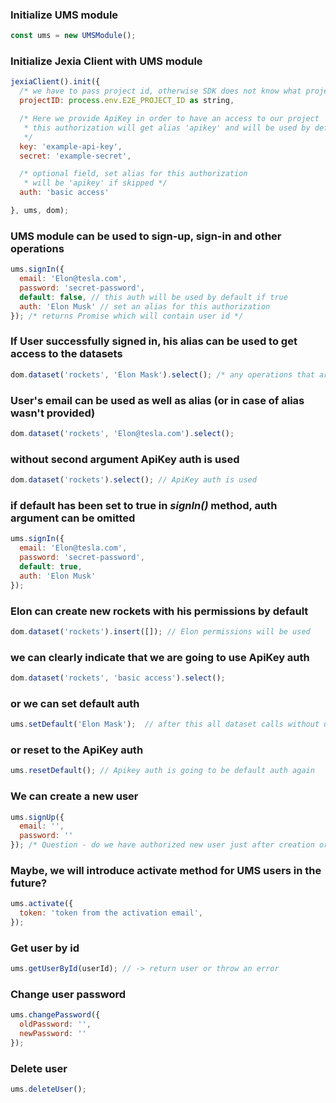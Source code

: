 ### Initialize UMS module
```javascript
const ums = new UMSModule();
```

### Initialize Jexia Client with UMS module
```javascript
jexiaClient().init({
  /* we have to pass project id, otherwise SDK does not know what project we are going to use */
  projectID: process.env.E2E_PROJECT_ID as string,

  /* Here we provide ApiKey in order to have an access to our project
   * this authorization will get alias 'apikey' and will be used by default
   */
  key: 'example-api-key',
  secret: 'example-secret',

  /* optional field, set alias for this authorization
   * will be 'apikey' if skipped */
  auth: 'basic access'

}, ums, dom);
```

### UMS module can be used to sign-up, sign-in and other operations
```javascript
ums.signIn({
  email: 'Elon@tesla.com',
  password: 'secret-password',
  default: false, // this auth will be used by default if true
  auth: 'Elon Musk' // set an alias for this authorization 
}); /* returns Promise which will contain user id */
```

### If User successfully signed in, his alias can be used to get access to the datasets
```javascript
dom.dataset('rockets', 'Elon Mask').select(); /* any operations that are allowed to Elon */
```

### User's email can be used as well as alias (or in case of alias wasn't provided)
```javascript
dom.dataset('rockets', 'Elon@tesla.com').select();
```

### without second argument ApiKey auth is used
```javascript
dom.dataset('rockets').select(); // ApiKey auth is used
```

### if default has been set to true in *signIn()* method, auth argument can be omitted
```javascript
ums.signIn({
  email: 'Elon@tesla.com',
  password: 'secret-password',
  default: true,
  auth: 'Elon Musk'
});
```

### Elon can create new rockets with his permissions by default
```javascript
dom.dataset('rockets').insert([]); // Elon permissions will be used
```

### we can clearly indicate that we are going to use ApiKey auth
```javascript
dom.dataset('rockets', 'basic access').select();
```

### or we can set default auth
```javascript
ums.setDefault('Elon Mask');  // after this all dataset calls without useAuth() will use Elon's auth
```

### or reset to the ApiKey auth
```javascript
ums.resetDefault(); // Apikey auth is going to be default auth again
```

### We can create a new user
```javascript
ums.signUp({
  email: '',
  password: ''
}); /* Question - do we have authorized new user just after creation or we need to sign in? */
```

### Maybe, we will introduce activate method for UMS users in the future?
```javascript
ums.activate({
  token: 'token from the activation email',
});
```

### Get user by id
```javascript
ums.getUserById(userId); // -> return user or throw an error
```

### Change user password
```javascript
ums.changePassword({
  oldPassword: '', 
  newPassword: ''
});
```

### Delete user 
```javascript
ums.deleteUser();
```

